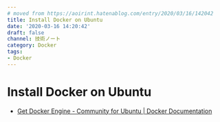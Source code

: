 ```yaml
---
# moved from https://aoirint.hatenablog.com/entry/2020/03/16/142042
title: Install Docker on Ubuntu
date: '2020-03-16 14:20:42'
draft: false
channel: 技術ノート
category: Docker
tags:
- Docker
---
```

# Install Docker on Ubuntu

- [Get Docker Engine - Community for Ubuntu | Docker Documentation](https://docs.docker.com/install/linux/docker-ce/ubuntu/)
